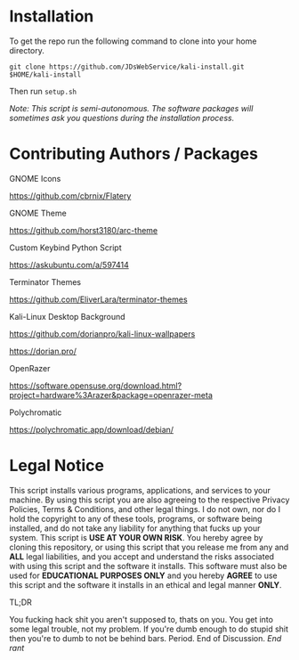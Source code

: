 # Installation

To get the repo run the following command to clone into your home directory.

```
git clone https://github.com/JDsWebService/kali-install.git $HOME/kali-install
```

Then run `setup.sh`

*Note: This script is semi-autonomous. The software packages will sometimes ask you questions during the installation process.*

# Contributing Authors / Packages

GNOME Icons

https://github.com/cbrnix/Flatery

GNOME Theme

https://github.com/horst3180/arc-theme

Custom Keybind Python Script

https://askubuntu.com/a/597414

Terminator Themes

https://github.com/EliverLara/terminator-themes

Kali-Linux Desktop Background

https://github.com/dorianpro/kali-linux-wallpapers

https://dorian.pro/

OpenRazer

https://software.opensuse.org/download.html?project=hardware%3Arazer&package=openrazer-meta

Polychromatic

https://polychromatic.app/download/debian/

# Legal Notice

This script installs various programs, applications, and services to your machine. By using this script you are also agreeing to the respective Privacy Policies, Terms & Conditions, and other legal things. I do not own, nor do I hold the copyright to any of these tools, programs, or software being installed, and do not take any liability for anything that fucks up your system. This script is **USE AT YOUR OWN RISK**. You hereby agree by cloning this repository, or using this script that you release me from any and **ALL** legal liabilities, and you accept and understand the risks associated with using this script and the software it installs. This software must also be used for **EDUCATIONAL PURPOSES ONLY** and you hereby **AGREE** to use this script and the software it installs in an ethical and legal manner **ONLY**.

TL;DR

You fucking hack shit you aren't supposed to, thats on you. You get into some legal trouble, not my problem. If you're dumb enough to do stupid shit then you're to dumb to not be behind bars. Period. End of Discussion. *End rant*